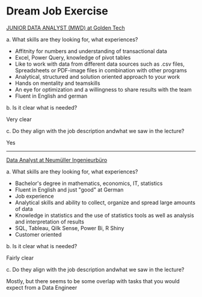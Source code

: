 # Dream Job Exercise

[JUNIOR DATA ANALYST (MWD) at Golden Tech](https://de.indeed.com/jobs?q=Data+Analyst+Quereinsteiger&l=&from=searchOnHP&vjk=8a7576e89fc25dd2)

a. What skills are they looking for, what experiences?

* Affitnity for numbers and understanding of transactional data
* Excel, Power Query, knowledge of pivot tables
* Like to work with data from different data sources such as .csv files, Spreadsheets or PDF-image files in combination with other programs
* Analytical, structured and solution oriented approach to your work
* Hands on mentality and teamskills
* An eye for optimization and a willingness to share results with the team
* Fluent in English and german

b. Is it clear what is needed?

Very clear

c. Do they align with the job description andwhat we saw in the lecture?

Yes

_________

[Data Analyst at Neumüller Ingenieurbüro](https://de.indeed.com/jobs?q=data+analyst&l=&from=searchOnHP&vjk=e75b8b7c7676cc2c&advn=7335633677582168) 

a. What skills are they looking for, what experiences?

* Bachelor's degree in mathematics, economics, IT, statistics
* Fluent in English and just "good" at German
* Job experience
* Analytical skills and ability to collect, organize and spread large amounts of data
* Knowledge in statistics and the use of statistics tools as well as analysis and interpretation of results
* SQL, Tableau, Qilk Sense, Power Bi, R Shiny
* Customer oriented

b. Is it clear what is needed?

Fairly clear

c. Do they align with the job description andwhat we saw in the lecture?

Mostly, but there seems to be some overlap with tasks that you would expect from a Data Engineer
